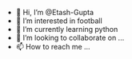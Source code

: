 - 👋 Hi, I’m @Etash-Gupta
- 👀 I’m interested in football
- 🌱 I’m currently learning python
- 💞️ I’m looking to collaborate on ...
- 📫 How to reach me ...

<!---
Etash-Gupta/Etash-Gupta is a ✨ special ✨ repository because its `README.md` (this file) appears on your GitHub profile.
You can click the Preview link to take a look at your changes.
--->

